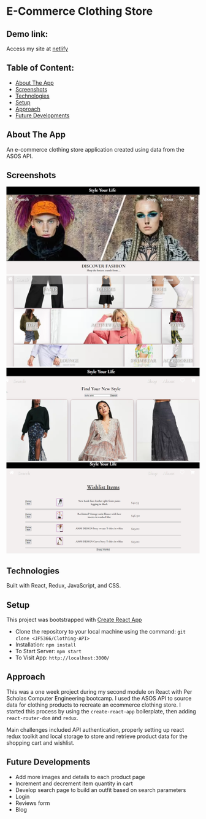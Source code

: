 # E-Commerce Clothing Store

## Demo link:
Access my site at [netlify](https://clothing-api.netlify.app/)

## Table of Content:
- [About The App](#about-the-app)
- [Screenshots](#screenshots)
- [Technologies](#technologies)
- [Setup](#setup)
- [Approach](#approach)
- [Future Developments](#future-developments)

## About The App
An e-commerce clothing store application created using data from the ASOS API.

## Screenshots

![Home page](https://github.com/JF5366/Clothing-API/blob/e3a17a575ae245d60abb6a9890f91da5521af0a6/src/images/home.png?raw=true "Home")
![Home page - categories](https://github.com/JF5366/Clothing-API/blob/f675fa262ba78d36045634ad5da2779d4c1f5634/src/images/categories.png?raw=true "Categories")
![Search page](https://github.com/JF5366/Clothing-API/blob/f675fa262ba78d36045634ad5da2779d4c1f5634/src/images/skirt.png?raw=true "Search")
![Wishlist](https://github.com/JF5366/Clothing-API/blob/f675fa262ba78d36045634ad5da2779d4c1f5634/src/images/wishlist.png?raw=true "Wishlist")

## Technologies
Built with React, Redux, JavaScript, and CSS.

## Setup

This project was bootstrapped with [Create React App](https://github.com/facebook/create-react-app)

- Clone the repository to your local machine using the command: `git clone <JF5366/Clothing-API>`
- Installation:  `npm install`   
- To Start Server:  `npm start`  
- To Visit App:  `http://localhost:3000/` 

## Approach

This was a one week project during my second module on React with Per Scholas Computer Engineering bootcamp. I used the ASOS API to source data for clothing products to recreate an ecommerce clothing store. I started this process by using the `create-react-app` boilerplate, then adding `react-router-dom` and `redux`.  

Main challenges included API authentication, properly setting up react redux toolkit and local storage to store and retrieve product data for the shopping cart and wishlist. 

## Future Developments

- Add more images and details to each product page
- Increment and decrement item quantity in cart
- Develop search page to build an outfit based on search parameters
- Login
- Reviews form
- Blog